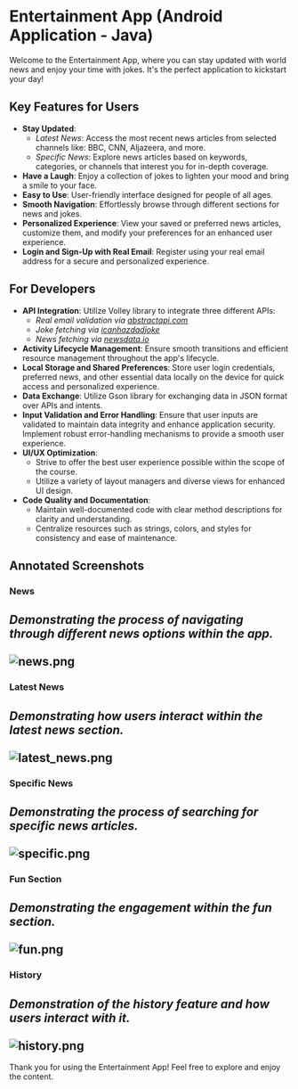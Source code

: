 # Entertainment App (Android Application - Java)

Welcome to the Entertainment App, where you can stay updated with world news and enjoy your time with jokes. It's the perfect application to kickstart your day!

## Key Features for Users

- **Stay Updated**:
  - *Latest News*: Access the most recent news articles from selected channels like: BBC, CNN, Aljazeera, and more.
  - *Specific News*: Explore news articles based on keywords, categories, or channels that interest you for in-depth coverage.
- **Have a Laugh**: Enjoy a collection of jokes to lighten your mood and bring a smile to your face.
- **Easy to Use**: User-friendly interface designed for people of all ages.
- **Smooth Navigation**: Effortlessly browse through different sections for news and jokes.
- **Personalized Experience**: View your saved or preferred news articles, customize them, and modify your preferences for an enhanced user experience.
- **Login and Sign-Up with Real Email**: Register using your real email address for a secure and personalized experience.


## For Developers

- **API Integration**: Utilize Volley library to integrate three different APIs:
  - *Real email validation via [abstractapi.com](https://www.abstractapi.com/)*
  - *Joke fetching via [icanhazdadjoke](https://www.icanhazdadjoke.com/)*
  - *News fetching via [newsdata.io](https://newsdata.io)*
- **Activity Lifecycle Management**: Ensure smooth transitions and efficient resource management throughout the app's lifecycle.
- **Local Storage and Shared Preferences**: Store user login credentials, preferred news, and other essential data locally on the device for quick access and personalized experience.
- **Data Exchange**: Utilize Gson library for exchanging data in JSON format over APIs and intents.
- **Input Validation and Error Handling**: Ensure that user inputs are validated to maintain data integrity and enhance application security. Implement robust error-handling mechanisms to provide a smooth user experience.
- **UI/UX Optimization**: 
  - Strive to offer the best user experience possible within the scope of the course.
  - Utilize a variety of layout managers and diverse views for enhanced UI design.
- **Code Quality and Documentation**: 
  - Maintain well-documented code with clear method descriptions for clarity and understanding.
  - Centralize resources such as strings, colors, and styles for consistency and ease of maintenance.

## Annotated Screenshots

### News
*Demonstrating the process of navigating through different news options within the app.*
<br/><br/>
![news.png](app%2Fsrc%2Fmain%2Fres%2Fdrawable%2Fannotated_screenshots%2Fnews.png)
---

### Latest News
*Demonstrating how users interact within the latest news section.*
<br/><br/>
![latest_news.png](app%2Fsrc%2Fmain%2Fres%2Fdrawable%2Fannotated_screenshots%2Flatest_news.png)
---

### Specific News
*Demonstrating the process of searching for specific news articles.*
<br/><br/>
![specific.png](app%2Fsrc%2Fmain%2Fres%2Fdrawable%2Fannotated_screenshots%2Fspecific.png)
---

### Fun Section
*Demonstrating the engagement within the fun section.*
<br/><br/>
![fun.png](app%2Fsrc%2Fmain%2Fres%2Fdrawable%2Fannotated_screenshots%2Ffun.png)
---

### History
*Demonstration of the history feature and how users interact with it.*
<br/><br/>
![history.png](app%2Fsrc%2Fmain%2Fres%2Fdrawable%2Fannotated_screenshots%2Fhistory.png)
---

Thank you for using the Entertainment App! Feel free to explore and enjoy the content.
